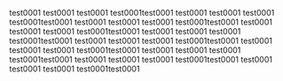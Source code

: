 test0001
test0001
test0001
test0001test0001
test0001
test0001
test0001
test0001test0001
test0001
test0001
test0001
test0001test0001
test0001
test0001
test0001
test0001test0001
test0001
test0001
test0001
test0001test0001
test0001
test0001
test0001
test0001test0001
test0001
test0001
test0001
test0001test0001
test0001
test0001
test0001
test0001test0001
test0001
test0001
test0001
test0001test0001
test0001
test0001
test0001
test0001test0001</p>
